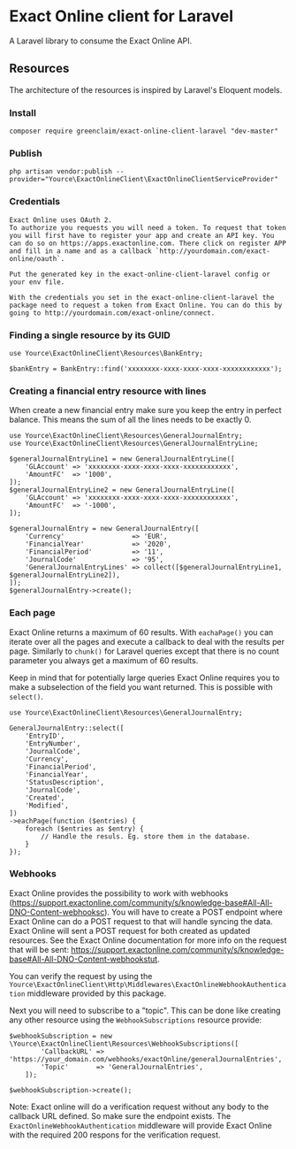 # Exact Online client for Laravel
A Laravel library to consume the Exact Online API.

## Resources
The architecture of the resources is inspired by Laravel's Eloquent models.

### Install
````
composer require greenclaim/exact-online-client-laravel "dev-master"
````

### Publish
````
php artisan vendor:publish --provider="Yource\ExactOnlineClient\ExactOnlineClientServiceProvider"
````

### Credentials
````
Exact Online uses OAuth 2.
To authorize you requests you will need a token. To request that token you will first have to register your app and create an API key. You can do so on https://apps.exactonline.com. There click on register APP and fill in a name and as a callback `http://yourdomain.com/exact-online/oauth`.

Put the generated key in the exact-online-client-laravel config or your env file.

With the credentials you set in the exact-online-client-laravel the package need to request a token from Exact Online. You can do this by going to http://yourdomain.com/exact-online/connect.
````

### Finding a single resource by its GUID
````
use Yource\ExactOnlineClient\Resources\BankEntry;

$bankEntry = BankEntry::find('xxxxxxxx-xxxx-xxxx-xxxx-xxxxxxxxxxxx');
````

### Creating a financial entry resource with lines
When create a new financial entry make sure you keep the entry in perfect balance. This means the sum of all the
 lines needs to be exactly 0.
````
use Yource\ExactOnlineClient\Resources\GeneralJournalEntry;
use Yource\ExactOnlineClient\Resources\GeneralJournalEntryLine;

$generalJournalEntryLine1 = new GeneralJournalEntryLine([
    'GLAccount' => 'xxxxxxxx-xxxx-xxxx-xxxx-xxxxxxxxxxxx',
    'AmountFC'  => '1000',
]);
$generalJournalEntryLine2 = new GeneralJournalEntryLine([
    'GLAccount' => 'xxxxxxxx-xxxx-xxxx-xxxx-xxxxxxxxxxxx',
    'AmountFC'  => '-1000',
]);

$generalJournalEntry = new GeneralJournalEntry([
    'Currency'                 => 'EUR',
    'FinancialYear'            => '2020',
    'FinancialPeriod'          => '11',
    'JournalCode'              => '95',
    'GeneralJournalEntryLines' => collect([$generalJournalEntryLine1, $generalJournalEntryLine2]),
]);
$generalJournalEntry->create();
````

### Each page
Exact Online returns a maximum of 60 results. With `eachaPage()` you can iterate over all the pages and execute a
callback to deal with the results per page. Similarly to `chunk()` for Laravel queries except that there is no count
parameter you always get a maximum of 60 results.

Keep in mind that for potentially large queries Exact Online requires you to make a subselection of the field you want
returned. This is possible with `select()`.
````
use Yource\ExactOnlineClient\Resources\GeneralJournalEntry;

GeneralJournalEntry::select([
    'EntryID',
    'EntryNumber',
    'JournalCode',
    'Currency',
    'FinancialPeriod',
    'FinancialYear',
    'StatusDescription',
    'JournalCode',
    'Created',
    'Modified',
])
->eachPage(function ($entries) {
    foreach ($entries as $entry) {
        // Handle the resuls. Eg. store them in the database.
    }
});
````

### Webhooks
Exact Online provides the possibility to work with webhooks (https://support.exactonline.com/community/s/knowledge-base#All-All-DNO-Content-webhooksc). You will have to create a POST endpoint where Exact Online can do a POST request to that will handle syncing the data. Exact Online will sent a POST request for both created as updated resources. See the Exact Online documentation for more info on the request that will be sent: https://support.exactonline.com/community/s/knowledge-base#All-All-DNO-Content-webhookstut.

You can verify the request by using the `Yource\ExactOnlineClient\Http\Middlewares\ExactOnlineWebhookAuthentication` middleware provided by this package.

Next you will need to subscribe to a "topic". This can be done like creating any other resource using the `WebhookSubscriptions` resource provide:
````
$webhookSubscription = new \Yource\ExactOnlineClient\Resources\WebhookSubscriptions([
        'CallbackURL' => 'https://your_domain.com/webhooks/exactOnline/generalJournalEntries',
        'Topic'       => 'GeneralJournalEntries',
    ]);

$webhookSubscription->create();
````
Note: Exact online will do a verification request without any body to the callback URL defined. So make sure the endpoint exists. The `ExactOnlineWebhookAuthentication` middleware will provide Exact Online with the required 200 respons for the verification request.
